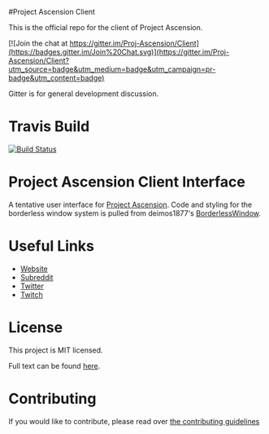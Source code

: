 #Project Ascension Client

This is the official repo for the client of Project Ascension.

[![Join the chat at https://gitter.im/Proj-Ascension/Client](https://badges.gitter.im/Join%20Chat.svg)](https://gitter.im/Proj-Ascension/Client?utm_source=badge&utm_medium=badge&utm_campaign=pr-badge&utm_content=badge)

Gitter is for general development discussion.

# Travis Build

[![Build Status](https://travis-ci.org/Proj-Ascension/Client.svg?branch=master)](https://travis-ci.org/Proj-Ascension/Client)

# Project Ascension Client Interface
A tentative user interface for [Project Ascension](http://reddit.com/r/Project_Ascension). Code and styling for the borderless window system is pulled from deimos1877's [BorderlessWindow](http://github.com/deimos1877/BorderlessWindow).

# Useful Links
- [Website](http://projectascension.io)
- [Subreddit](http://reddit.com/r/Project_Ascension)
- [Twitter](https://twitter.com/Proj_Ascension)
- [Twitch](http://twitch.tv/Project_Ascension)

# License
This project is MIT licensed.

Full text can be found [here](LICENSE).

# Contributing
If you would like to contribute, please read over [the contributing guidelines](CONTRIBUTING.md)
